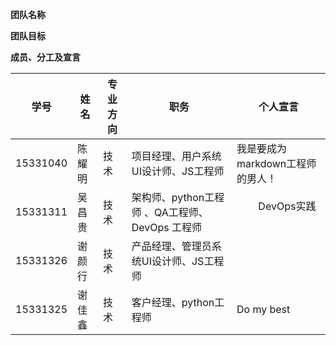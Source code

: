 **团队名称**

**团队目标**

**成员、分工及宣言**

| 学号       | 姓名   | 专业方向 | 职务                              | 个人宣言                 |
| -------- | ---- | ---- | ------------------------------- | -------------------- |
| 15331040 | 陈耀明  | 技术   | 项目经理、用户系统UI设计师、JS工程师            | 我是要成为markdown工程师的男人！ |
| 15331311 | 吴昌贵  | 技术   | 架构师、python工程师 、QA工程师、DevOps 工程师 |         DevOps实践    |
| 15331326 | 谢颜行  | 技术   | 产品经理、管理员系统UI设计师、JS工程师           |                      |
| 15331325 | 谢佳鑫  | 技术   | 客户经理、python工程师                  |     Do my best   |
